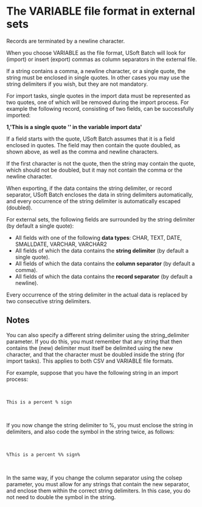# The VARIABLE file format in external sets

Records are terminated by a newline character.

When you choose VARIABLE as the file format, USoft Batch will look for (import) or insert (export) commas as column separators in the external file.

If a string contains a comma, a newline character, or a single quote, the string must be enclosed in single quotes. In other cases you may use the string delimiters if you wish, but they are not mandatory.

For import tasks, single quotes in the import data must be represented as two quotes, one of which will be removed during the import process. For example the following record, consisting of two fields, can be successfully imported:

**1,'This is a single quote '' in the variable import data'**

If a field starts with the quote, USoft Batch assumes that it is a field enclosed in quotes. The field may then contain the quote doubled, as shown above, as well as the comma and newline characters.

If the first character is not the quote, then the string may contain the quote, which should not be doubled, but it may not contain the comma or the newline character.

When exporting, if the data contains the string delimiter, or record separator, USoft Batch encloses the data in string delimiters automatically, and every occurrence of the string delimiter is automatically escaped (doubled).

For external sets, the following fields are surrounded by the string delimiter (by default a single quote):

- All fields with one of the following **data types**: CHAR, TEXT, DATE, SMALLDATE, VARCHAR, VARCHAR2
- All fields of which the data contains the **string delimiter** (by default a single quote).
- All fields of which the data contains the **column separator** (by default a comma).
- All fields of which the data contains the **record separator** (by default a newline).

Every occurrence of the string delimiter in the actual data is replaced by two consecutive string delimiters.

## Notes

You can also specify a different string delimiter using the string_delimiter parameter. If you do this, you must remember that any string that then contains the (new) delimiter must itself be delimited using the new character, and that the character must be doubled inside the string (for import tasks). This applies to both CSV and VARIABLE file formats.

For example, suppose that you have the following string in an import process:

 

```
This is a percent % sign

```

 

If you now change the string delimiter to %, you must enclose the string in delimiters, and also code the symbol in the string twice, as follows:

 

```
%This is a percent %% sign%

```

 

In the same way, if you change the column separator using the colsep parameter, you must allow for any strings that contain the new separator, and enclose them within the correct string delimiters. In this case, you do not need to double the symbol in the string.

 